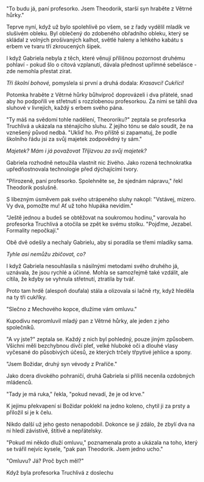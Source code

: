 #

"To budu já, paní profesorko. Jsem Theodorik, starší syn hraběte z Větrné hůrky."

Teprve nyní, když už bylo spolehlivě po všem, se z řady vydělil mladík ve slušivém obleku. Byl oblečený do zdobeného obřadního obleku, který se skládal z volných prošívaných kalhot, světlé haleny a lehkého kabátu s erbem ve tvaru tří zkroucených šipek.

I když Gabriela nebyla z těch, které věnují přílišnou pozornost druhému pohlaví - pokud šlo o citová vzplanutí, dávala přednost upřímné sebelásce - zde nemohla přestat zírat.

*Tři školní bohové,* pomyslela si první a druhá dodala: *Krasavci! Cukříci!*

Potomka hraběte z Větrné hůrky bůhvíproč doprovázeli i dva přátelé, snad aby ho podpořili ve střetnutí s rozzlobenou profesorkou. Za nimi se táhli dva sluhové v livrejích, každý s erbem svého pána.

"Ty máš na svědomí tohle nadělení, Theororiku?" zeptala se profesorka Truchlivá a ukázala na sténajícího sluhu. Z jejího tónu se dalo soudit, že na vznešený původ nedbá. "Ukliď ho. Pro příště si zapamatuj, že podle školního řádu jsi za svůj majetek zodpovědný ty sám."

*Majetek? Mám i já považovat Tříjizvou za svůj majetek?*

Gabriela rozhodně netoužila vlastnit nic živého. Jako rozená technokratka upředňostnovala technologie před dýchajícími tvory.

"Přirozeně, paní profesorko. Spolehněte se, že sjednám nápravu," řekl Theodorik poslušně.

S líbezným úsměvem pak svého utrápeného sluhy nakopl: "Vstávej, mizero. Vy dva, pomožte mu! Ať už toho hlupáka nevidím."

"Ještě jednou a budeš se obtěžovat na soukromou hodinu," varovala ho profesorka Truchlivá a otočila se zpět ke svému stolku. "Pojďme, Jezabel. Formality nepočkají."

Obě dvě odešly a nechaly Gabrielu, aby si poradila se třemi mladíky sama.

*Tyhle asi nemůžu zbičovat, co?*

I když Gabriela nesouhlasila s násilnými metodami svého druhého já, uznávala, že jsou rychlé a účinné. Mohla se samozřejmě také vzdálit, ale cítila, že kdyby se vyhnula střetnutí, ztratila by tvář.

Proto tam hrdě (alespoň doufala) stála a olizovala si lačně rty, když hleděla na ty tři cukříky.

"Slečno z Mechového kopce, dlužíme vám omluvu."

Kupodivu nepromluvil mladý pan z Větrné hůrky, ale jeden z jeho společníků.

"A vy jste?" zeptala se. Každý z nich byl pohledný, pouze jiným způsobem. Všichni měli bezchybnou dívčí pleť, velké hluboké oči a  dlouhé vlasy vyčesané do působivých účesů, ze kterých trčely třpytivé jehlice a spony.

"Jsem Božidar, druhý syn vévody z Praříče."

Jako dcera divokého pohraničí, druhá Gabriela si příliš necenila ozdobných mládenců.

"Tady je má ruka," řekla, "pokud nevadí, že je od krve."

K jejímu překvapení si Božidar poklekl na jedno koleno, chytil ji za prsty a přiložil si je k čelu.

Nikdo další už jeho gesto nenapodobil. Dokonce se jí zdálo, že zbylí dva na ni hledí závistivě, štítivě a nepřátelsky.

"Pokud mi někdo dluží omluvu," poznamenala proto a ukázala na toho, který se tvářil nejvíc kysele, "pak pan Theodorik. Jsem jedno ucho."

"Omluvu? Já? Proč bych měl?"

Když byla profesorka Truchlivá z doslechu
